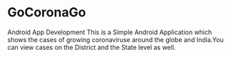 # GoCoronaGo
Android App Development 
This is a Simple Android Application which shows the cases of growing coronaviruse around the globe and India.You can view cases on the District and the State level as well.

